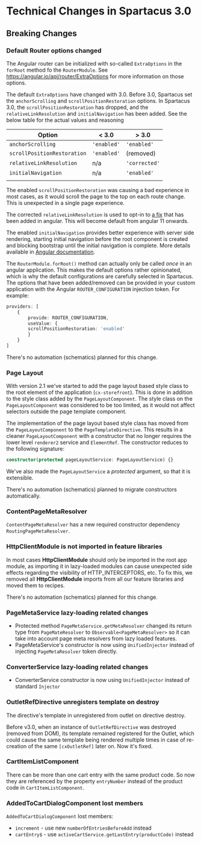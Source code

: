 # Technical Changes in Spartacus 3.0

## Breaking Changes

### Default Router options changed
The Angular router can be initialized with so-called `ExtraOptions` in the `forRoot` method fo the `RouterModule`. See https://angular.io/api/router/ExtraOptions for more information on those options. 

The default `ExtraOptions` have changed with 3.0. Before 3.0, Spartacus set the `anchorScrolling` and `scrollPositionRestoration` options. In Spartacus 3.0, the `scrollPositionRestoration` has dropped, and the `relativeLinkResolution` and `initialNavigation` has been added. See the below table for the actual values and reasoning

| Option | < 3.0 | > 3.0
| --- | --- |  --- 
| `anchorScrolling` | `'enabled'` | `'enabled'`
| `scrollPositionRestoration` | `'enabled'` | (removed)
| `relativeLinkResolution` | n/a | `'corrected'`
| `initialNavigation` | n/a | `'enabled'`
| | |

The enabled `scrollPositionRestoration` was causing a bad experience in most cases, as it would scroll the page to the top on each route change. This is unexpected in a single page experience. 

The corrected `relativeLinkResolution` is used to opt-in to [a fix](https://github.com/angular/angular/issues/37355) that has been added in angular. This will become default from angular 11 onwards. 

The enabled `initialNavigation` provides better experience with server side rendering, starting initial navigation before the root component is created and blocking bootstrap until the initial navigation is complete. More details available in  [Angular documentation](https://angular.io/api/router/InitialNavigation).

The `RouterModule.forRoot()` method can actually only be called _once_ in an angular application. This makes the default options rather opinionated, which is why the default configurations are carefully selected in Spartacus. The options that have been added/removed can be provided in your custom application with the Angular `ROUTER_CONFIGURATION` injection token. For example: 

```typescript
providers: [
    {
        provide: ROUTER_CONFIGURATION,
        useValue: {
        scrollPositionRestoration: 'enabled'
        }
    }
]
```

There's no automation (schematics) planned for this change. 

### Page Layout
With version 2.1 we've started to add the page layout based style class to the root element of the application (`cx-storefront`). This is done in addition to the style class added by the `PageLayoutComponent`. The style class on the `PageLayoutComponent` was considered to be too limited, as it would not affect selectors outside the page template component. 

The implementation of the page layout based style class has moved from the `PageLayoutComponent` to the `PageTemplateDirective`. This results in a cleaner `PageLayoutComponent` with a constructor that no longer requires the lower level `renderer2` service and `ElementRef`. The constructor reduces to the following signature: 
```ts
constructor(protected pageLayoutService: PageLayoutService) {}
```

We've also made the `PageLayoutService` a _protected_ argument, so that it is extensible. 

There's no automation (schematics) planned to migrate constructors automatically. 

### ContentPageMetaResolver
`ContentPageMetaResolver` has a new required constructor dependency `RoutingPageMetaResolver`.

### HttpClientModule is not imported in feature libraries
 
In most cases **HttpClientModule** should only be imported in the root app module, as importing it in lazy-loaded modules can
cause unexpected side effects regarding the visibility of HTTP_INTERCEPTORS, etc. To fix this, we removed all **HttpClientModule** imports from all our
feature libraries and moved them to recipes. 

There's no automation (schematics) planned for this change. 
    
### PageMetaService lazy-loading related changes

- Protected method `PageMetaService.getMetaResolver` changed its return type from `PageMateResolver` to `Observable<PageMetaResolver>` so it can take into account page meta resolvers from lazy loaded features. 
- PageMetaService's constructor is now using `UnifiedInjector` instead of injecting `PageMetaResolver` token directly.  

### ConverterService lazy-loading related changes

- ConverterService constructor is now using `UnifiedInjector` instead of standard `Injector` 

### OutletRefDirective unregisters template on destroy
The directive's template in unregistered from outlet on directive destroy.

Before v3.0, when an instance of `OutletRefDirective` was destroyed (removed from DOM), its template remained registered for the Outlet, which could cause the same template being rendered multiple times in case of re-creation of the same `[cxOutletRef]` later on. Now it's fixed.

### CartItemListComponent
There can be more than one cart entry with the same product code. So now they are referenced by the property `entryNumber` instead of the product code in `CartItemListComponent`.

### AddedToCartDialogComponent lost members
`AddedToCartDialogComponent` lost members: 
- `increment` - use new `numberOfEntriesBeforeAdd` instead
- `cartEntry$` - use `activeCartService.getLastEntry(productCode)` instead

